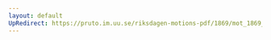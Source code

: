 ```yaml
---
layout: default
UpRedirect: https://pruto.im.uu.se/riksdagen-motions-pdf/1869/mot_1869__ak__339.pdf
---
```

